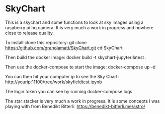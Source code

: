 # SkyChart

This is a skychart and some functions to look at sky images using a raspberry pi hq camera.  It is very much a work in progress and nowhere close to release quality.

To install clone this repository:
git clone https://github.com/granolamatt/SkyChart.git
cd SkyChart

Then build the docker image:
docker build -t skychart-jupyter:latest .

Then use the docker-compose to start the image:
docker-compose up -d

You can then hit your computer ip to see the Sky Chart:
http://yourip:11100/tree/work/skyfieldtest.ipynb

The login token you can see by running docker-compose logs

The star stacker is very much a work in progress.  It is some concepts I was playing with from Benedikt Bitterli:
https://benedikt-bitterli.me/astro/

